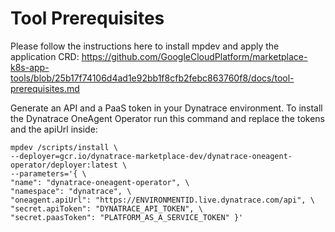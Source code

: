 # Tool Prerequisites

Please follow the instructions here to install mpdev and apply the application CRD:
https://github.com/GoogleCloudPlatform/marketplace-k8s-app-tools/blob/25b17f74106d4ad1e92bb1f8cfb2febc863760f8/docs/tool-prerequisites.md

Generate an API and a PaaS token in your Dynatrace environment.
To install the Dynatrace OneAgent Operator run this command and replace the tokens and the apiUrl inside:
```
mpdev /scripts/install \
--deployer=gcr.io/dynatrace-marketplace-dev/dynatrace-oneagent-operator/deployer:latest \
--parameters='{ \
"name": "dynatrace-oneagent-operator", \
"namespace": "dynatrace", \
"oneagent.apiUrl": "https://ENVIRONMENTID.live.dynatrace.com/api", \
"secret.apiToken": "DYNATRACE_API_TOKEN", \
"secret.paasToken": "PLATFORM_AS_A_SERVICE_TOKEN" }'
```